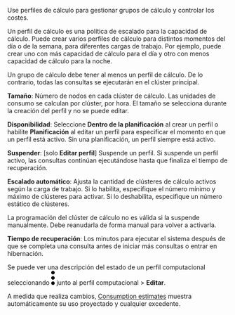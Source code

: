 Use perfiles de cálculo para gestionar grupos de cálculo y controlar los costes.

Un perfil de cálculo es una política de escalado para la capacidad de cálculo. Puede crear varios perfiles de cálculo para distintos momentos del día o de la semana, para diferentes cargas de trabajo. Por ejemplo, puede crear uno con más capacidad de cálculo para el día y otro con menos capacidad de cálculo para la noche.

Un grupo de cálculo debe tener al menos un perfil de cálculo. De lo contrario, todas las consultas se ejecutarán en el clúster principal.

**Tamaño**: Número de nodos en cada clúster de cálculo. Las unidades de consumo se calculan por clúster, por hora. El tamaño se selecciona durante la creación del perfil y no se puede editar.

**Disponibilidad**: Seleccione **Dentro de la planificación** al crear un perfil o habilite **Planificación** al editar un perfil para especificar el momento en que un perfil está activo. Sin una planificación, un perfil siempre está activo.

**Suspender**: \[solo **Editar perfil**\] Suspende un perfil. Si suspende un perfil activo, las consultas continúan ejecutándose hasta que finaliza el tiempo de recuperación.

**Escalado automático**: Ajusta la cantidad de clústeres de cálculo activos según la carga de trabajo. Si lo habilita, especifique el número mínimo y máximo de clústeres para activar. Si lo deshabilita, especifique un número estático de clústeres.

La programación del clúster de cálculo no es válida si la suspende manualmente. Debe reanudarla de forma manual para volver a activarla.

**Tiempo de recuperación**: Los minutos para ejecutar el sistema después de que se completa una consulta antes de iniciar más consultas o entrar en hibernación.

Se puede ver una descripción del estado de un perfil computacional seleccionando ![kebab menu](Images/zsz1597101912145.svg) junto al perfil computacional \> **Editar**.

A medida que realiza cambios, [Consumption estimates](aow1703107228725.md) muestra automáticamente su uso proyectado y cualquier excedente.
